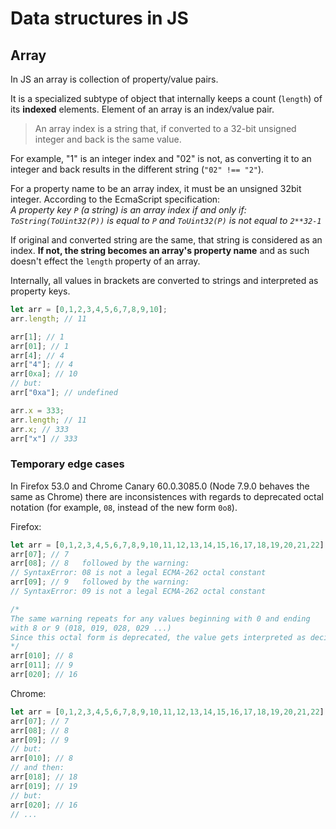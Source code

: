 # Data structures in JS

## Array

In JS an array is collection of property/value pairs.

It is a specialized subtype of object that internally keeps a count (`length`) of its **indexed** elements. Element of an array is an index/value pair.


> An array index is a string that, if converted to a 32-bit unsigned integer and back is the same value.

For example, "1" is an integer index and "02" is not, as converting it to an integer and back results in the different string (`"02" !== "2"`).


For a property name to be an array index, it must be an unsigned 32bit integer. According to the EcmaScript specification:  
*A property key `P` (a string) is an array index if and only if: `ToString(ToUint32(P))` is equal to `P` and `ToUint32(P)` is not equal to `2**32-1`*

If original and converted string are the same, that string  is considered as an index. **If not, the string becomes an array's property name** and as such doesn't effect the `length` property of an array.

Internally, all values in brackets are converted to strings and interpreted as property keys.

```js
let arr = [0,1,2,3,4,5,6,7,8,9,10];
arr.length; // 11

arr[1]; // 1
arr[01]; // 1
arr[4]; // 4
arr["4"]; // 4
arr[0xa]; // 10
// but:
arr["0xa"]; // undefined

arr.x = 333;
arr.length; // 11
arr.x; // 333
arr["x"] // 333
```


### Temporary edge cases

In Firefox 53.0 and Chrome Canary 60.0.3085.0 (Node 7.9.0 behaves the same as Chrome) there are inconsistences with regards to deprecated octal notation (for example, `08`, instead of the new form `0o8`).

Firefox:
```js
let arr = [0,1,2,3,4,5,6,7,8,9,10,11,12,13,14,15,16,17,18,19,20,21,22];
arr[07]; // 7
arr[08]; // 8   followed by the warning:
// SyntaxError: 08 is not a legal ECMA-262 octal constant
arr[09]; // 9   followed by the warning:
// SyntaxError: 09 is not a legal ECMA-262 octal constant

/* 
The same warning repeats for any values beginning with 0 and ending
with 8 or 9 (018, 019, 028, 029 ...)
Since this octal form is deprecated, the value gets interpreted as decimal number followed by a warning, however sequential numbers do get interpreted as octals:
*/
arr[010]; // 8
arr[011]; // 9
arr[020]; // 16
```

Chrome:
```js
let arr = [0,1,2,3,4,5,6,7,8,9,10,11,12,13,14,15,16,17,18,19,20,21,22];
arr[07]; // 7
arr[08]; // 8
arr[09]; // 9
// but:
arr[010]; // 8
// and then:
arr[018]; // 18
arr[019]; // 19
// but:
arr[020]; // 16
// ...
```
